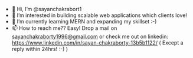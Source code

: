 - 👋 Hi, I’m @sayanchakrabort1
- 👀 I’m interested in building scalable web applications which clients love!
- 🌱 I’m currently learning MERN and expanding my skillset :-)
- 📫 How to reach me?? Easy! Drop a mail on sayanchakraborty1996@gmail.com or check me out on linkedin: https://www.linkedin.com/in/sayan-chakraborty-13b5b1122/ 
( Except a reply within 24hrs! :-) )

